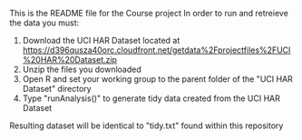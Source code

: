 This is the README file for the Course project
 In order to run and retreieve the data you must:
 1. Download the UCI HAR Dataset located at 
      https://d396qusza40orc.cloudfront.net/getdata%2Fprojectfiles%2FUCI%20HAR%20Dataset.zip
 2. Unzip the files you downloaded
 3. Open R and set your working group to the parent folder of the "UCI HAR Dataset" directory
 4. Type "runAnalysis()" to generate tidy data created from the UCI HAR Dataset


Resulting dataset will be identical to "tidy.txt" found within this repository
